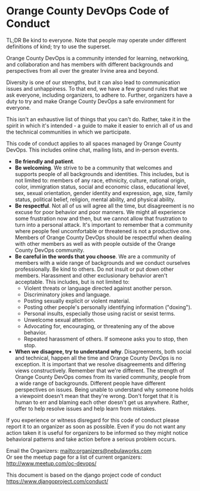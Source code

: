 # Orange County DevOps Code of Conduct

TL;DR Be kind to everyone. Note that people may operate under different definitions of kind; try to use the superset.

Orange County DevOps is a community intended for learning, networking, and collaboration and has members with different backgrounds and perspectives from all over the greater Irvine area and beyond.

Diversity is one of our strengths, but it can also lead to communication issues and unhappiness. To that end, we have a few ground rules that we ask everyone, including organizers, to adhere to. Further, organizers have a duty to try and make Orange County DevOps a safe environment for everyone.

This isn't an exhaustive list of things that you can't do. Rather, take it in the spirit in which it's intended - a guide to make it easier to enrich all of us and the technical communities in which we participate.

This code of conduct applies to all spaces managed by Orange County DevOps. This includes online chat, mailing lists, and in-person events.

* **Be friendly and patient**.
* **Be welcoming**. We strive to be a community that welcomes and supports people of all backgrounds and identities. This includes, but is not limited to: members of any race, ethnicity, culture, national origin, color, immigration status, social and economic class, educational level, sex, sexual orientation, gender identity and expression, age, size, family status, political belief, religion, mental ability, and physical ability.
* **Be respectful**. Not all of us will agree all the time, but disagreement is no excuse for poor behavior and poor manners. We might all experience some frustration now and then, but we cannot allow that frustration to turn into a personal attack. It's important to remember that a community where people feel uncomfortable or threatened is not a productive one. Members of Orange County DevOps should be respectful when dealing with other members as well as with people outside of the Orange County DevOps community.
* **Be careful in the words that you choose**. We are a community of members with a wide range of backgrounds and we conduct ourselves professionally. Be kind to others. Do not insult or put down other members. Harassment and other exclusionary behavior aren't acceptable. This includes, but is not limited to:
    * Violent threats or language directed against another person.
    * Discriminatory jokes and language.
    * Posting sexually explicit or violent material.
    * Posting other people's personally identifying information ("doxing").
    * Personal insults, especially those using racist or sexist terms.
    * Unwelcome sexual attention.
    * Advocating for, encouraging, or threatening any of the above behavior.
    * Repeated harassment of others. If someone asks you to stop, then stop.
* **When we disagree, try to understand why**. Disagreements, both social and technical, happen all the time and Orange County DevOps is no exception. It is important that we resolve disagreements and differing views constructively. Remember that we're different. The strength of Orange County DevOps comes from its varied community, people from a wide range of backgrounds. Different people have different perspectives on issues. Being unable to understand why someone holds a viewpoint doesn't mean that they're wrong. Don't forget that it is human to err and blaming each other doesn't get us anywhere. Rather, offer to help resolve issues and help learn from mistakes.

If you experience or witness disregard for this code of conduct please report it to an organizer as soon as possible. Even if you do not want any action taken it is useful for organizers to be informed so they might notice behavioral patterns and take action before a serious problem occurs.

Email the Organizers: <mailto:organizers@nebulaworks.com>  
Or see the meetup page for a list of current organizers: <http://www.meetup.com/oc-devops/>

This document is based on the django project code of conduct <https://www.djangoproject.com/conduct/>
